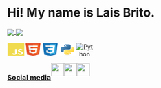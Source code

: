 <h1> Hi! My name is Lais Brito. </h1>

<div>
  <a href="https://github.com/laisbrito1">
  <img height="150em"   align="center" src="https://github-readme-stats.vercel.app/api?username=laisbrito1&show_icons=true&theme=tokyonight&include_all_commits=true&count_private=true"/>
  <img height="150em"  align="center" src="https://github-readme-stats.vercel.app/api/top-langs/?username=laisbrito1&layout=compact&langs_count=7&theme=tokyonight" />
</div>
 <br>
<div  align="center"> 
  <div style="display: flex"><br>
  <img  alt="Rafa-Js" height="30" width="40" src="https://raw.githubusercontent.com/devicons/devicon/master/icons/javascript/javascript-plain.svg">
  <img  alt="HTML" height="30" width="40" src="https://raw.githubusercontent.com/devicons/devicon/master/icons/html5/html5-original.svg">
  <img alt="CSS" height="30" width="40" src="https://raw.githubusercontent.com/devicons/devicon/master/icons/css3/css3-original.svg">
  <img  alt="Python" height="30" width="40" src="https://raw.githubusercontent.com/devicons/devicon/master/icons/python/python-original.svg">
   <img  alt="Python" height="30" width="40" src="https://logospng.org/download/figma/figma-2048.png">

 
    
</div>
<br>
  <div style= "display:flex">

  <h3>Social media</h3> 
  <a href="https://www.instagram.com/chrrylai/" target="_blank"><img height="30"  width="30" src="https://cdn-icons-png.flaticon.com/512/87/87390.png" target="_blank"></a>
  <a href="www.linkedin.com/in/laisbrito1" target="_blank"><img height="30"  width="30" src="https://aquilasweb.com.br/wp-content/uploads/2017/07/Aquilas-WEB-Linkedin-Logo.jpg" target="_blank"></a>
    <a href="https://twitter.com/beebeelis_" target="_blank"><img height="30"  width="30" src="https://cdn-icons-png.flaticon.com/512/60/60580.png" target="_blank"></a>
  </div>

 
 
</div>
 

